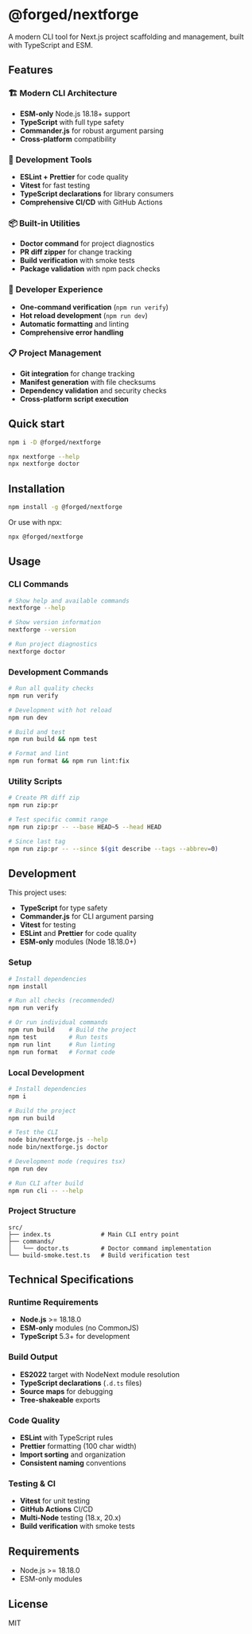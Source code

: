 # @forged/nextforge

A modern CLI tool for Next.js project scaffolding and management, built with TypeScript and ESM.

## Features

### 🏗️ **Modern CLI Architecture**
- **ESM-only** Node.js 18.18+ support
- **TypeScript** with full type safety
- **Commander.js** for robust argument parsing
- **Cross-platform** compatibility

### 🔧 **Development Tools**
- **ESLint + Prettier** for code quality
- **Vitest** for fast testing
- **TypeScript declarations** for library consumers
- **Comprehensive CI/CD** with GitHub Actions

### 📦 **Built-in Utilities**
- **Doctor command** for project diagnostics
- **PR diff zipper** for change tracking
- **Build verification** with smoke tests
- **Package validation** with npm pack checks

### 🚀 **Developer Experience**
- **One-command verification** (`npm run verify`)
- **Hot reload development** (`npm run dev`)
- **Automatic formatting** and linting
- **Comprehensive error handling**

### 📋 **Project Management**
- **Git integration** for change tracking
- **Manifest generation** with file checksums
- **Dependency validation** and security checks
- **Cross-platform script execution**

## Quick start

```bash
npm i -D @forged/nextforge

npx nextforge --help
npx nextforge doctor
```

## Installation

```bash
npm install -g @forged/nextforge
```

Or use with npx:

```bash
npx @forged/nextforge
```

## Usage

### CLI Commands

```bash
# Show help and available commands
nextforge --help

# Show version information
nextforge --version

# Run project diagnostics
nextforge doctor
```

### Development Commands

```bash
# Run all quality checks
npm run verify

# Development with hot reload
npm run dev

# Build and test
npm run build && npm test

# Format and lint
npm run format && npm run lint:fix
```

### Utility Scripts

```bash
# Create PR diff zip
npm run zip:pr

# Test specific commit range
npm run zip:pr -- --base HEAD~5 --head HEAD

# Since last tag
npm run zip:pr -- --since $(git describe --tags --abbrev=0)
```

## Development

This project uses:

- **TypeScript** for type safety
- **Commander.js** for CLI argument parsing
- **Vitest** for testing
- **ESLint** and **Prettier** for code quality
- **ESM-only** modules (Node 18.18.0+)

### Setup

```bash
# Install dependencies
npm install

# Run all checks (recommended)
npm run verify

# Or run individual commands
npm run build    # Build the project
npm test         # Run tests
npm run lint     # Run linting
npm run format   # Format code
```

### Local Development

```bash
# Install dependencies
npm i

# Build the project
npm run build

# Test the CLI
node bin/nextforge.js --help
node bin/nextforge.js doctor

# Development mode (requires tsx)
npm run dev

# Run CLI after build
npm run cli -- --help
```

### Project Structure

```
src/
├── index.ts              # Main CLI entry point
├── commands/
│   └── doctor.ts         # Doctor command implementation
└── build-smoke.test.ts   # Build verification test
```

## Technical Specifications

### Runtime Requirements
- **Node.js** >= 18.18.0
- **ESM-only** modules (no CommonJS)
- **TypeScript** 5.3+ for development

### Build Output
- **ES2022** target with NodeNext module resolution
- **TypeScript declarations** (`.d.ts` files)
- **Source maps** for debugging
- **Tree-shakeable** exports

### Code Quality
- **ESLint** with TypeScript rules
- **Prettier** formatting (100 char width)
- **Import sorting** and organization
- **Consistent naming** conventions

### Testing & CI
- **Vitest** for unit testing
- **GitHub Actions** CI/CD
- **Multi-Node** testing (18.x, 20.x)
- **Build verification** with smoke tests

## Requirements

- Node.js >= 18.18.0
- ESM-only modules

## License

MIT
